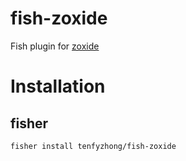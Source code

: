 # fish-zoxide
Fish plugin for [zoxide](https://github.com/ajeetdsouza/zoxide)

# Installation
## fisher 
```bash
fisher install tenfyzhong/fish-zoxide
```
